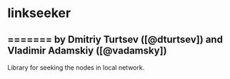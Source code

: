 # linkseeker
=======
by Dmitriy Turtsev ([@dturtsev]) and Vladimir Adamskiy ([@vadamsky])
-------
Library for seeking the nodes in local network.
